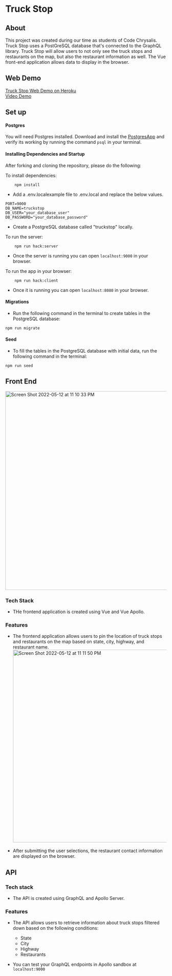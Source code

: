# Truck Stop

## About

This project was created during our time as students of Code Chrysalis. Truck Stop uses a PostGreSQL database that's connected to the GraphQL library. Truck Stop will allow users to not only see the truck stops and restaurants on the map, but also the restaurant information as well. The Vue front-end application allows data to display in the browser.

## Web Demo

[Truck Stop Web Demo on Heroku](https://truckstop-project-app.herokuapp.com/)\
[Video Demo](https://www.youtube.com/shorts/d1Ykj2bbtSY)

## Set up

#### Postgres

You will need Postgres installed. Download and install the [PostgresApp](https://postgresapp.com/) and verify its working by running the command `psql` in your terminal.

#### Installing Dependencies and Startup

After forking and cloning the repository, please do the following:

To install dependencies:

```
    npm install
```

- Add a .env.localexample file to .env.local and replace the below values.

```
PORT=9000
DB_NAME=truckstop
DB_USER="your_database_user"
DB_PASSWORD="your_database_password"
```

- Create a PostgreSQL database called "truckstop" locally.

To run the server:

```
    npm run hack:server
```

- Once the server is running you can open `localhost:9000` in your browser.

To run the app in your browser:

```
    npm run hack:client
```

- Once it is running you can open `localhost:8080` in your browser.

#### Migrations

- Run the following command in the terminal to create tables in the PostgreSQL database:

```
npm run migrate
```

#### Seed

- To fill the tables in the PostgreSQL database with initial data, run the following command in the terminal:

```
npm run seed
```

## Front End

<img width="619" alt="Screen Shot 2022-05-12 at 11 10 33 PM" src="https://user-images.githubusercontent.com/78436957/168205713-82fc6bf7-7bc0-4cee-bfa4-3f84f3a3fd3a.png">

### Tech Stack

- THe frontend application is created using Vue and Vue Apollo.

### Features

- The frontend application allows users to pin the location of truck stops and restaurants on the map based on state, city, highway, and restaurant name.
  <img width="600" alt="Screen Shot 2022-05-12 at 11 11 50 PM" src="https://user-images.githubusercontent.com/78436957/168205766-66b2ca9a-3dde-48a8-984b-091020f0313f.png">

* After submitting the user selections, the restaurant contact information are displayed on the browser.

## API

### Tech stack

- The API is created using GraphQL and Apollo Server.

### Features

- The API allows users to retrieve information about truck stops filtered down based on the following conditions:

  - State
  - City
  - Highway
  - Restaurants

- You can test your GraphQL endpoints in Apollo sandbox at `localhost:9000`
